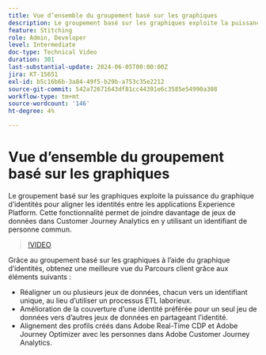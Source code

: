 ```yaml
---
title: Vue d’ensemble du groupement basé sur les graphiques
description: Le groupement basé sur les graphiques exploite la puissance du graphique d’identités pour aligner les identités entre les applications Experience Platform. Cette fonctionnalité permet de joindre davantage de jeux de données dans Customer Journey Analytics en y utilisant un identifiant de personne commun.
feature: Stitching
role: Admin, Developer
level: Intermediate
doc-type: Technical Video
duration: 301
last-substantial-update: 2024-06-05T00:00:00Z
jira: KT-15651
exl-id: b5c16b6b-3a84-49f5-b29b-a753c35e2212
source-git-commit: 542a72671643df81cc44391e6c3585e54990a308
workflow-type: tm+mt
source-wordcount: '146'
ht-degree: 4%

---
```


# Vue d’ensemble du groupement basé sur les graphiques

Le groupement basé sur les graphiques exploite la puissance du graphique d’identités pour aligner les identités entre les applications Experience Platform. Cette fonctionnalité permet de joindre davantage de jeux de données dans Customer Journey Analytics en y utilisant un identifiant de personne commun.

>[!VIDEO](https://video.tv.adobe.com/v/3429528/?learn=on)

Grâce au groupement basé sur les graphiques à l’aide du graphique d’identités, obtenez une meilleure vue du Parcours client grâce aux éléments suivants :

* Réaligner un ou plusieurs jeux de données, chacun vers un identifiant unique, au lieu d’utiliser un processus ETL laborieux.
* Amélioration de la couverture d’une identité préférée pour un seul jeu de données vers d’autres jeux de données en partageant l’identité.
* Alignement des profils créés dans Adobe Real-Time CDP et Adobe Journey Optimizer avec les personnes dans Adobe Customer Journey Analytics.
